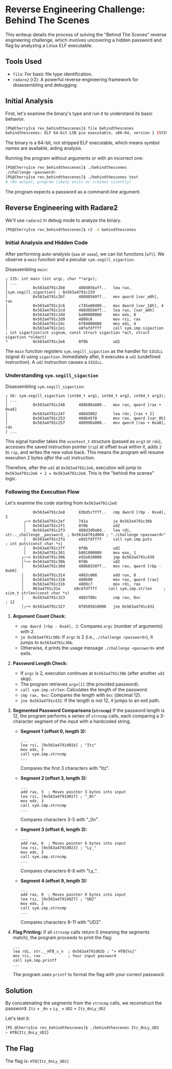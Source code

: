 # Reverse Engineering Challenge: Behind The Scenes

This writeup details the process of solving the "Behind The Scenes" reverse engineering challenge, which involves uncovering a hidden password and flag by analyzing a Linux ELF executable.

## Tools Used

*   `file`: For basic file type identification.
*   `radare2` (r2): A powerful reverse engineering framework for disassembling and debugging.

## Initial Analysis

First, let's examine the binary's type and run it to understand its basic behavior.

```bash
[PG@CherryIce rev_behindthescenes]$ file behindthescenes
behindthescenes: ELF 64-bit LSB pie executable, x86-64, version 1 (SYSV), dynamically linked, interpreter /lib64/ld-linux-x86-64.so.2, BuildID[sha1]=e60ae4c886619b869178148afd12d0a5428bfe18, for GNU/Linux 3.2.0, not stripped
```
The binary is a 64-bit, not stripped ELF executable, which means symbol names are available, aiding analysis.

Running the program without arguments or with an incorrect one:
```bash
[PG@CherryIce rev_behindthescenes]$ ./behindthescenes
./challenge <password>
[PG@CherryIce rev_behindthescenes]$ ./behindthescenes test
# (No output, program likely exits or crashes silently)
```
The program expects a password as a command-line argument.

## Reverse Engineering with Radare2

We'll use `radare2` in debug mode to analyze the binary.

```bash
[PG@CherryIce rev_behindthescenes]$ r2 -d behindthescenes
```

### Initial Analysis and Hidden Code

After performing auto-analysis (`aaa` or `aaaa`), we can list functions (`afl`). We observe a `main` function and a peculiar `sym.segill_sigaction`.

Disassembling `main`:
```assembly
┌ 135: int main (int argc, char **argv);
│ ...
│           0x563a4791c2b8      488d056aff..   lea rax, [sym.segill_sigaction] ; 0x563a4791c229
│           0x563a4791c2bf      48898560ff..   mov qword [var_a0h], rax
│           0x563a4791c2c6      c745e80400..   mov dword [var_18h], 4
│           0x563a4791c2cd      488d8560ff..   lea rax, [var_a0h]
│           0x563a4791c2d4      ba00000000     mov edx, 0
│           0x563a4791c2d9      4889c6         mov rsi, rax
│           0x563a4791c2dc      bf04000000     mov edi, 4
│           0x563a4791c2e1      e8fafdffff     call sym.imp.sigaction  ; int sigaction(int signum, const struct sigaction *act, struct sigaction *oldact)
└           0x563a4791c2e6      0f0b           ud2
```
The `main` function registers `sym.segill_sigaction` as the handler for `SIGILL` (signal 4) using `sigaction`. Immediately after, it executes a `ud2` (undefined instruction). A `ud2` instruction causes a `SIGILL`.

### Understanding `sym.segill_sigaction`

Disassembling `sym.segill_sigaction`:
```assembly
┌ 56: sym.segill_sigaction (int64_t arg1, int64_t arg2, int64_t arg3);
│ ...
│           0x563a4791c248      488b80a800..   mov rax, qword [rax + 0xa8]
│           0x563a4791c24f      488d5002       lea rdx, [rax + 2]
│           0x563a4791c253      488b45f8       mov rax, qword [var_8h]
│           0x563a4791c257      488990a800..   mov qword [rax + 0xa8], rdx
│ ...
```
This signal handler takes the `ucontext_t` structure (passed as `arg3` or `rdx`), accesses the saved instruction pointer (`rip`) at offset `0xa8` within it, adds `2` to `rip`, and writes the new value back. This means the program will resume execution 2 bytes *after* the `ud2` instruction.

Therefore, after the `ud2` at `0x563a4791c2e6`, execution will jump to `0x563a4791c2e6 + 2 = 0x563a4791c2e8`. This is the "behind the scenes" logic.

### Following the Execution Flow

Let's examine the code starting from `0x563a4791c2e8`:
```assembly
            0x563a4791c2e8      83bd5cffff..   cmp dword [rbp - 0xa4], 2
        ┌─< 0x563a4791c2ef      741a           je 0x563a4791c30b
        │   0x563a4791c2f1      0f0b           ud2
        │   0x563a4791c2f3      488d3d0a0d..   lea rdi, str.._challenge__password_ ; 0x563a4791d004 ; "./challenge <password>"
        │   0x563a4791c2fa      e8d1fdffff     call sym.imp.puts       ; int puts(const char *s)
        │   0x563a4791c2ff      0f0b           ud2
        │   0x563a4791c301      b801000000     mov eax, 1
       ┌──< 0x563a4791c306      e92e010000     jmp 0x563a4791c439
       │└─> 0x563a4791c30b      0f0b           ud2
       │    0x563a4791c30d      488b8550ff..   mov rax, qword [rbp - 0xb0]
       │    0x563a4791c314      4883c008       add rax, 8
       │    0x563a4791c318      488b00         mov rax, qword [rax]
       │    0x563a4791c31b      4889c7         mov rdi, rax
       │    063a4791c31e      e8cdfdffff     call sym.imp.strlen     ; size_t strlen(const char *s)
       │    0x563a4791c323      4883f80c       cmp rax, 0xc            ; 12
       │┌─< 0x563a4791c327      0f8505010000   jne 0x563a4791c432
```

1.  **Argument Count Check:**
    *   `cmp dword [rbp - 0xa4], 2`: Compares `argc` (number of arguments) with 2.
    *   `je 0x563a4791c30b`: If `argc` is 2 (i.e., `./challenge <password>`), it jumps to `0x563a4791c30b`.
    *   Otherwise, it prints the usage message `./challenge <password>` and exits.

2.  **Password Length Check:**
    *   If `argc` is 2, execution continues at `0x563a4791c30b` (after another `ud2` skip).
    *   The program retrieves `argv[1]` (the provided password).
    *   `call sym.imp.strlen`: Calculates the length of the password.
    *   `cmp rax, 0xc`: Compares the length with `0xc` (decimal 12).
    *   `jne 0x563a4791c432`: If the length is not 12, it jumps to an exit path.

3.  **Segmented Password Comparisons (`strncmp`)**
    If the password length is 12, the program performs a series of `strncmp` calls, each comparing a 3-character segment of the input with a hardcoded string.

    *   **Segment 1 (offset 0, length 3):**
        ```assembly
        ...
        lea rsi, [0x563a4791d01b] ; "Itz"
        mov edx, 3
        call sym.imp.strncmp
        ...
        ```
        Compares the first 3 characters with "Itz".

    *   **Segment 2 (offset 3, length 3):**
        ```assembly
        ...
        add rax, 3  ; Moves pointer 3 bytes into input
        lea rsi, [0x563a4791d01f] ; "_0n"
        mov edx, 3
        call sym.imp.strncmp
        ...
        ```
        Compares characters 3-5 with "_0n".

    *   **Segment 3 (offset 6, length 3):**
        ```assembly
        ...
        add rax, 6  ; Moves pointer 6 bytes into input
        lea rsi, [0x563a4791d023] ; "Ly_"
        mov edx, 3
        call sym.imp.strncmp
        ...
        ```
        Compares characters 6-8 with "Ly_".

    *   **Segment 4 (offset 9, length 3):**
        ```assembly
        ...
        add rax, 9  ; Moves pointer 9 bytes into input
        lea rsi, [0x563a4791d027] ; "UD2"
        mov edx, 3
        call sym.imp.strncmp
        ...
        ```
        Compares characters 9-11 with "UD2".

4.  **Flag Printing:**
    If all `strncmp` calls return 0 (meaning the segments match), the program proceeds to print the flag:
    ```assembly
    ...
    lea rdi, str.__HTB_s_n  ; 0x563a4791d02b ; "> HTB{%s}"
    mov rsi, rax            ; Your input password
    call sym.imp.printf
    ...
    ```
    The program uses `printf` to format the flag with your correct password.

## Solution

By concatenating the segments from the `strncmp` calls, we reconstruct the password:
`Itz` + `_0n` + `Ly_` + `UD2` = `Itz_0nLy_UD2`

Let's test it:
```bash
[PG @CherryIce rev_behindthescenes]$ ./behindthescenes Itz_0nLy_UD2
> HTB{Itz_0nLy_UD2}
```

## The Flag

The flag is: `HTB{Itz_0nLy_UD2}`
